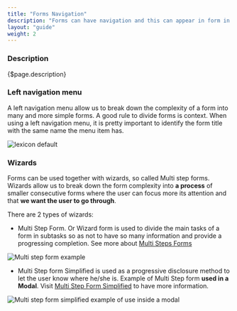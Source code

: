 ```yaml
---
title: "Forms Navigation"
description: "Forms can have navigation and this can appear in form in two different ways: left navigation menu or wizard."
layout: "guide"
weight: 2
---
```


### Description

{$page.description}

### Left navigation menu

A left navigation menu allow us to break down the complexity of a form into many and more simple forms. A good rule to divide forms is context.
When using a left navigation menu, it is pretty important to identify the form title with the same name the menu item has.

![lexicon default](../../../images/lexiconDefault.png)

### Wizards

Forms can be used together with wizards, so called Multi step forms. Wizards allow us to break down the form complexity into **a process** of smaller consecutive forms where the user can focus more its attention and that **we want the user to go through**.

There are 2 types of wizards:
* Multi Step Form. Or Wizard form is used to divide the main tasks of a form in subtasks so as not to have so many information and provide a progressing completion. See more about [Multi Steps Forms](./multiStepForm.html)

![Multi step form example](../../../images/ProcessBarExample.jpg)

* Multi Step form Simplified is used as a progressive disclosure method to let the user know where he/she is. Example of Multi Step form **used in a Modal**. Visit [Multi Step Form Simplified](./multiStepFormSimplified.html) to have more information.

![Multi step form simplified example of use inside a modal](../../../images/MultiStepFormSimplifiedExample.png)
